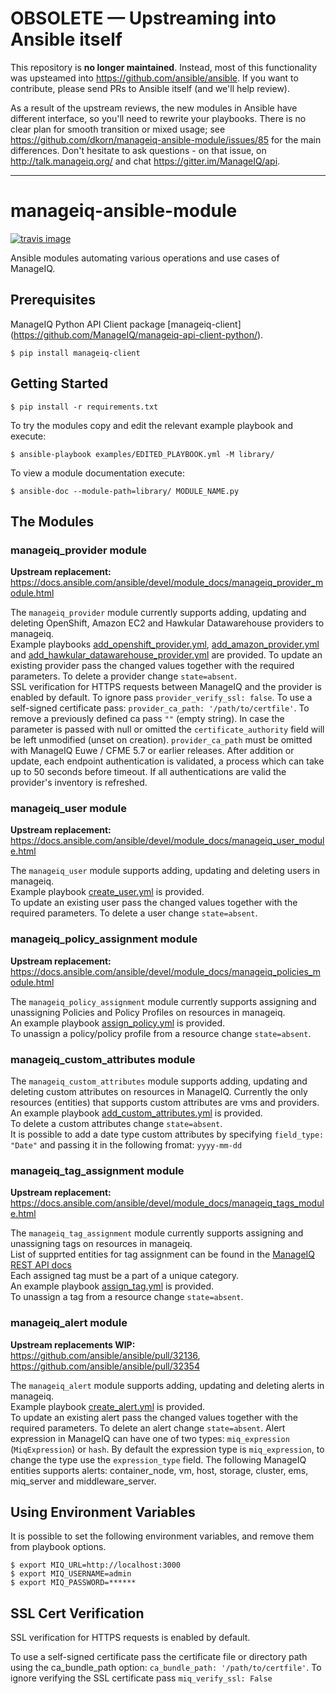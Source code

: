 # OBSOLETE — Upstreaming into Ansible itself

This repository is **no longer maintained**.
Instead, most of this functionality was upsteamed into <https://github.com/ansible/ansible>.
If you want to contribute, please send PRs to Ansible itself (and we'll help review).

As a result of the upstream reviews, the new modules in Ansible have different interface, so you'll need to rewrite your playbooks.
There is no clear plan for smooth transition or mixed usage; see https://github.com/dkorn/manageiq-ansible-module/issues/85 for the main differences.
Don't hesitate to ask questions - on that issue, on <http://talk.manageiq.org/> and chat <https://gitter.im/ManageIQ/api>.

----


# manageiq-ansible-module

[![travis image][]][travis status]

Ansible modules automating various operations and use cases of ManageIQ.

[travis image]: https://api.travis-ci.org/dkorn/manageiq-ansible-module.svg?branch=master
[travis status]: https://travis-ci.org/dkorn/manageiq-ansible-module/branches

## Prerequisites

ManageIQ Python API Client package [manageiq-client] (https://github.com/ManageIQ/manageiq-api-client-python/).

    $ pip install manageiq-client


## Getting Started

    $ pip install -r requirements.txt
    
To try the modules copy and edit the relevant example playbook and execute:

    $ ansible-playbook examples/EDITED_PLAYBOOK.yml -M library/

To view a module documentation execute:

    $ ansible-doc --module-path=library/ MODULE_NAME.py
   


## The Modules

### manageiq_provider module

**Upstream replacement:** https://docs.ansible.com/ansible/devel/module_docs/manageiq_provider_module.html

The `manageiq_provider` module currently supports adding, updating and deleting OpenShift, Amazon EC2 and Hawkular Datawarehouse providers to manageiq.  
Example playbooks [add_openshift_provider.yml](examples/add_openshift_provider.yml), [add_amazon_provider.yml](examples/add_amazon_provider.yml) and [add_hawkular_datawarehouse_provider.yml](examples/add_hawkular_datawarehouse_provider.yml) are provided.
To update an existing provider pass the changed values together with the required parameters. To delete a provider change `state=absent`.  
SSL verification for HTTPS requests between ManageIQ and the provider is enabled by default. To ignore pass `provider_verify_ssl: false`.
To use a self-signed certificate pass: `provider_ca_path: '/path/to/certfile'`. To remove a previously defined ca pass `""` (empty string). In case the parameter is passed with null or omitted the `certificate_authority` field will be left unmodified (unset on creation). `provider_ca_path` must be omitted with ManageIQ Euwe / CFME 5.7 or earlier releases.
After addition or update, each endpoint authentication is validated, a process which can take up to 50 seconds before timeout.
If all authentications are valid the provider's inventory is refreshed.

### manageiq_user module

**Upstream replacement:** https://docs.ansible.com/ansible/devel/module_docs/manageiq_user_module.html

The `manageiq_user` module supports adding, updating and deleting users in manageiq.  
Example playbook [create_user.yml](examples/create_user.yml) is provided.  
To update an existing user pass the changed values together with the required parameters. To delete a user change `state=absent`.

### manageiq_policy_assignment module

**Upstream replacement:** https://docs.ansible.com/ansible/devel/module_docs/manageiq_policies_module.html

The `manageiq_policy_assignment` module currently supports assigning and unassigning Policies and Policy Profiles on resources in manageiq.  
An example playbook [assign_policy.yml](examples/assign_policy.yml) is provided.  
To unassign a policy/policy profile from a resource change `state=absent`.

### manageiq_custom_attributes module

The `manageiq_custom_attributes` module supports adding, updating and deleting custom attributes on resources in ManageIQ.
Currently the only resources (entities) that supports custom attributes are vms and providers.  
An example playbook [add_custom_attributes.yml](examples/add_custom_attributes.yml) is provided.  
To delete a custom attributes change `state=absent`.  
It is possible to add a date type custom attributes by specifying `field_type: "Date"` and passing it in the following fromat:
`yyyy-mm-dd`

### manageiq_tag_assignment module

**Upstream replacement:** https://docs.ansible.com/ansible/devel/module_docs/manageiq_tags_module.html

The `manageiq_tag_assignment` module currently supports assigning and unassigning tags on resources in manageiq.  
List of supprted entities for tag assignment can be found in the [ManageIQ REST API docs](http://manageiq.org/docs/reference/latest/api/reference/tagging)  
Each assigned tag must be a part of a unique category.  
An example playbook [assign_tag.yml](examples/assign_tag.yml) is provided.  
To unassign a tag from a resource change `state=absent`.

### manageiq_alert module

**Upstream replacements WIP:** https://github.com/ansible/ansible/pull/32136, https://github.com/ansible/ansible/pull/32354

The `manageiq_alert` module supports adding, updating and deleting alerts in manageiq.  
Example playbook [create_alert.yml](examples/create_alert.yml) is provided.  
To update an existing alert pass the changed values together with the required parameters. To delete an alert change `state=absent`.
Alert expression in ManageIQ can have one of two types: `miq_expression` (`MiqExpression`) or `hash`. By default the expression type is `miq_expression`, to change the type use the `expression_type` field.
The following ManageIQ entities supports alerts: container_node, vm, host, storage, cluster, ems, miq_server and middleware_server.



## Using Environment Variables

It is possible to set the following environment variables, and remove them from playbook options.

    $ export MIQ_URL=http://localhost:3000
    $ export MIQ_USERNAME=admin
    $ export MIQ_PASSWORD=******
    


## SSL Cert Verification

SSL verification for HTTPS requests is enabled by default.

To use a self-signed certificate pass the certificate file or directory path using the ca_bundle_path option: `ca_bundle_path: '/path/to/certfile'`.
To ignore verifying the SSL certificate pass `miq_verify_ssl: False`
